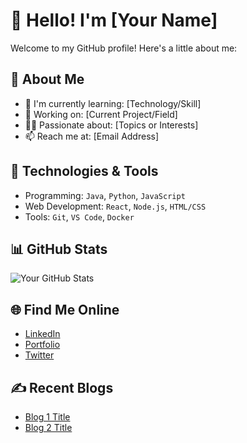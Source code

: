 # 👋 Hello! I'm [Your Name]
Welcome to my GitHub profile! Here's a little about me:

## 🚀 About Me
- 🌱 I'm currently learning: [Technology/Skill]
- 💼 Working on: [Current Project/Field]
- 🧑‍💻 Passionate about: [Topics or Interests]
- 📫 Reach me at: [Email Address]

## 🔧 Technologies & Tools
- Programming: `Java`, `Python`, `JavaScript`
- Web Development: `React`, `Node.js`, `HTML/CSS`
- Tools: `Git`, `VS Code`, `Docker`

## 📊 GitHub Stats
![Your GitHub Stats](https://github-readme-stats.vercel.app/api?username=[YourGitHubUsername]&show_icons=true&theme=radical)

## 🌐 Find Me Online
- [LinkedIn](https://www.linkedin.com/in/[YourProfile])
- [Portfolio](https://[yourwebsite.com])
- [Twitter](https://twitter.com/[YourTwitter])

## ✍️ Recent Blogs
- [Blog 1 Title](https://yourbloglink.com)
- [Blog 2 Title](https://yourbloglink.com)
